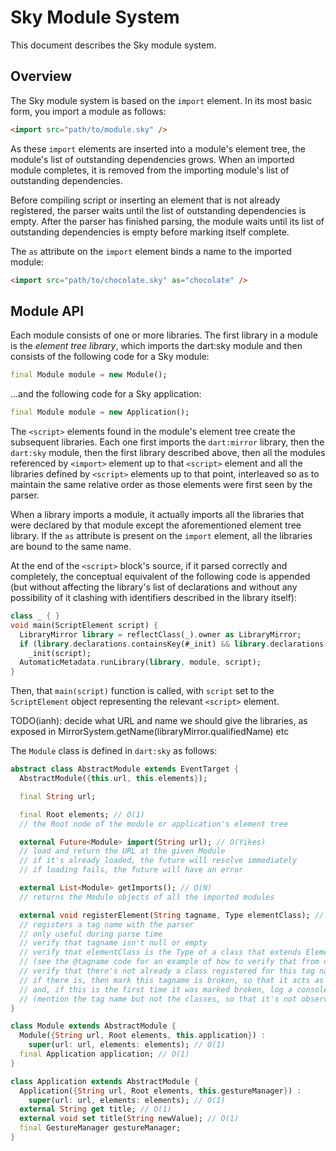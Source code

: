 Sky Module System
=================

This document describes the Sky module system.

Overview
--------

The Sky module system is based on the ``import`` element. In its
most basic form, you import a module as follows:

```html
<import src="path/to/module.sky" />
```

As these ``import`` elements are inserted into a module's element
tree, the module's list of outstanding dependencies grows. When an
imported module completes, it is removed from the importing module's
list of outstanding dependencies.

Before compiling script or inserting an element that is not already
registered, the parser waits until the list of outstanding
dependencies is empty. After the parser has finished parsing, the
module waits until its list of outstanding dependencies is empty
before marking itself complete.

The ``as`` attribute on the ``import`` element binds a name to the
imported module:

```html
<import src="path/to/chocolate.sky" as="chocolate" />
```


Module API
----------

Each module consists of one or more libraries. The first library in a
module is the *element tree library*, which imports the dart:sky
module and then consists of the following code for a Sky module:

```dart
final Module module = new Module();
```

...and the following code for a Sky application:

```dart
final Module module = new Application();
```

The ``<script>`` elements found in the module's element tree create
the subsequent libraries. Each one first imports the ``dart:mirror``
library, then the ``dart:sky`` module, then the first library
described above, then all the modules referenced by ``<import>``
element up to that ``<script>`` element and all the libraries defined
by ``<script>`` elements up to that point, interleaved so as to
maintain the same relative order as those elements were first seen by
the parser.

When a library imports a module, it actually imports all the libraries
that were declared by that module except the aforementioned element
tree library. If the ``as`` attribute is present on the ``import``
element, all the libraries are bound to the same name.

At the end of the ``<script>`` block's source, if it parsed correctly
and completely, the conceptual equivalent of the following code is
appended (but without affecting the library's list of declarations and
without any possibility of it clashing with identifiers described in
the library itself):

```dart
class _ { }
void main(ScriptElement script) {
  LibraryMirror library = reflectClass(_).owner as LibraryMirror;
  if (library.declarations.containsKey(#_init) && library.declarations[#_init] is MethodMirror)
    _init(script);
  AutomaticMetadata.runLibrary(library, module, script);
}
```

Then, that ``main(script)`` function is called, with ``script`` set to
the ``ScriptElement`` object representing the relevant ``<script>``
element.

TODO(ianh): decide what URL and name we should give the libraries, as
exposed in MirrorSystem.getName(libraryMirror.qualifiedName) etc

The ``Module`` class is defined in ``dart:sky`` as follows:

```dart
abstract class AbstractModule extends EventTarget {
  AbstractModule({this.url, this.elements});

  final String url;

  final Root elements; // O(1)
  // the Root node of the module or application's element tree

  external Future<Module> import(String url); // O(Yikes)
  // load and return the URL at the given Module
  // if it's already loaded, the future will resolve immediately
  // if loading fails, the future will have an error

  external List<Module> getImports(); // O(N)
  // returns the Module objects of all the imported modules

  external void registerElement(String tagname, Type elementClass); // O(1)
  // registers a tag name with the parser
  // only useful during parse time
  // verify that tagname isn't null or empty
  // verify that elementClass is the Type of a class that extends Element (directly or indirectly, but not via "implements" or "with")
  // (see the @tagname code for an example of how to verify that from dart)
  // verify that there's not already a class registered for this tag name
  // if there is, then mark this tagname is broken, so that it acts as if it's not registered in the parser,
  // and, if this is the first time it was marked broken, log a console message regarding the issue
  // (mention the tag name but not the classes, so that it's not observable that this currently happens out of order)
}

class Module extends AbstractModule {
  Module({String url, Root elements, this.application}) :
    super(url: url, elements: elements); // O(1)
  final Application application; // O(1)
}

class Application extends AbstractModule {
  Application({String url, Root elements, this.gestureManager}) :
    super(url: url, elements: elements); // O(1)
  external String get title; // O(1)
  external void set title(String newValue); // O(1)
  final GestureManager gestureManager;
}
```
